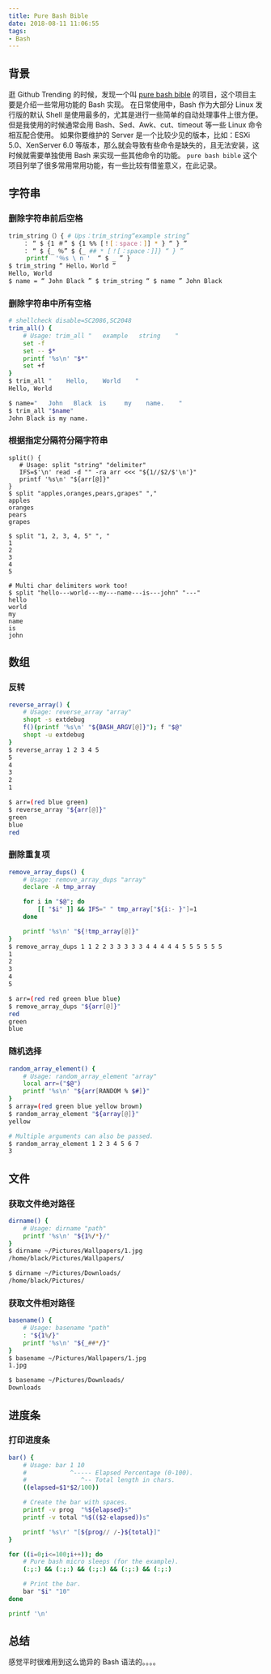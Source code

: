 ```yaml
---
title: Pure Bash Bible
date: 2018-08-11 11:06:55
tags:
- Bash
---
```



## 背景
逛 Github Trending 的时候，发现一个叫 [pure bash bible](https://github.com/dylanaraps/pure-bash-bible) 的项目，这个项目主要是介绍一些常用功能的 Bash 实现。
在日常使用中，Bash 作为大部分 Linux 发行版的默认 Shell 是使用最多的，尤其是进行一些简单的自动处理事件上很方便。但是我使用的时候通常会用 Bash、Sed、Awk、cut、timeout 等一些 Linux 命令相互配合使用。
如果你要维护的 Server 是一个比较少见的版本，比如：ESXi 5.0、XenServer 6.0 等版本，那么就会导致有些命令是缺失的，且无法安装，这时候就需要单独使用 Bash 来实现一些其他命令的功能。
`pure bash bible` 这个项目列举了很多常用常用功能，有一些比较有借鉴意义，在此记录。

## 字符串

### 删除字符串前后空格

```Bash
trim_string（）{ # Ups：trim_string“example string” 
    ： “ $ {1 ＃” $ {1 %% [！[：space：]] * } “ } ”
    ： “ $ {_ ％” $ {_ ## * [！[：space：]]} “ } ”
     printf  '％s \ n '  “ $ _ ” }
$ trim_string “ Hello，World ” 
Hello, World
$ name = “ John Black ” $ trim_string “ $ name ” John Black
```

### 删除字符串中所有空格
```Bash
# shellcheck disable=SC2086,SC2048
trim_all() {
    # Usage: trim_all "   example   string    "
    set -f
    set -- $*
    printf '%s\n' "$*"
    set +f
}
$ trim_all "    Hello,    World    "
Hello, World

$ name="   John   Black  is     my    name.    "
$ trim_all "$name"
John Black is my name.
```

### 根据指定分隔符分隔字符串

```source-shell
split() {
   # Usage: split "string" "delimiter"
   IFS=$'\n' read -d "" -ra arr <<< "${1//$2/$'\n'}"
   printf '%s\n' "${arr[@]}"
}
$ split "apples,oranges,pears,grapes" ","
apples
oranges
pears
grapes

$ split "1, 2, 3, 4, 5" ", "
1
2
3
4
5

# Multi char delimiters work too!
$ split "hello---world---my---name---is---john" "---"
hello
world
my
name
is
john
```

## 数组

### 反转

```Bash
reverse_array() {
    # Usage: reverse_array "array"
    shopt -s extdebug
    f()(printf '%s\n' "${BASH_ARGV[@]}"); f "$@"
    shopt -u extdebug
}
$ reverse_array 1 2 3 4 5
5
4
3
2
1

$ arr=(red blue green)
$ reverse_array "${arr[@]}"
green
blue
red
```

### 删除重复项
```Bash
remove_array_dups() {
    # Usage: remove_array_dups "array"
    declare -A tmp_array

    for i in "$@"; do
        [[ "$i" ]] && IFS=" " tmp_array["${i:- }"]=1
    done

    printf '%s\n' "${!tmp_array[@]}"
}
$ remove_array_dups 1 1 2 2 3 3 3 3 3 4 4 4 4 4 5 5 5 5 5 5
1
2
3
4
5

$ arr=(red red green blue blue)
$ remove_array_dups "${arr[@]}"
red
green
blue
```

### 随机选择

```Bash
random_array_element() {
    # Usage: random_array_element "array"
    local arr=("$@")
    printf '%s\n' "${arr[RANDOM % $#]}"
}
$ array=(red green blue yellow brown)
$ random_array_element "${array[@]}"
yellow

# Multiple arguments can also be passed.
$ random_array_element 1 2 3 4 5 6 7
3
```

## 文件
### 获取文件绝对路径

```Bash
dirname() {
    # Usage: dirname "path"
    printf '%s\n' "${1%/*}/"
}
$ dirname ~/Pictures/Wallpapers/1.jpg
/home/black/Pictures/Wallpapers/

$ dirname ~/Pictures/Downloads/
/home/black/Pictures/
```

### 获取文件相对路径

```Bash
basename() {
    # Usage: basename "path"
    : "${1%/}"
    printf '%s\n' "${_##*/}"
}
$ basename ~/Pictures/Wallpapers/1.jpg
1.jpg

$ basename ~/Pictures/Downloads/
Downloads
```

## 进度条
### 打印进度条

```Bash
bar() {
    # Usage: bar 1 10
    #            ^----- Elapsed Percentage (0-100).
    #               ^-- Total length in chars.
    ((elapsed=$1*$2/100))

    # Create the bar with spaces.
    printf -v prog  "%${elapsed}s"
    printf -v total "%$(($2-elapsed))s"

    printf '%s\r' "[${prog// /-}${total}]"
}

for ((i=0;i<=100;i++)); do
    # Pure bash micro sleeps (for the example).
    (:;:) && (:;:) && (:;:) && (:;:) && (:;:)

    # Print the bar.
    bar "$i" "10"
done

printf '\n'
```

## 总结
感觉平时很难用到这么诡异的 Bash 语法的。。。。
